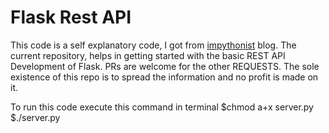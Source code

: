 # Flask Rest API

This code is a self explanatory code, I got from [impythonist](https://impythonist.wordpress.com/2015/07/12/build-an-api-under-30-lines-of-code-with-python-and-flask/) blog. The current repository,
helps in getting started with the basic REST API Development of Flask. PRs are welcome for the other REQUESTS. The sole existence of
this repo is to spread the information and no profit is made on it.

To run this code execute this command in terminal
$chmod a+x server.py
$./server.py
